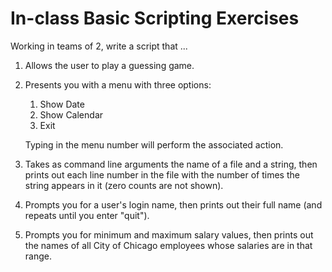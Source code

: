 # In-class Basic Scripting Exercises

Working in teams of 2, write a script that ...

1. Allows the user to play a guessing game.

2. Presents you with a menu with three options:

   1. Show Date
   2. Show Calendar
   3. Exit

   Typing in the menu number will perform the associated action.

3. Takes as command line arguments the name of a file and a string, then prints
   out each line number in the file with the number of times the string appears
   in it (zero counts are not shown).

4. Prompts you for a user's login name, then prints out their full name (and
   repeats until you enter "quit").

5. Prompts you for minimum and maximum salary values, then prints out the names
   of all City of Chicago employees whose salaries are in that range.
